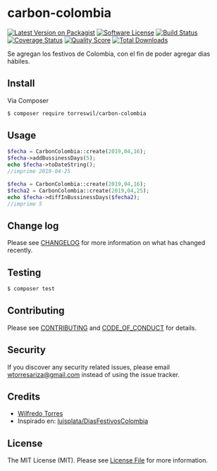 # carbon-colombia

[![Latest Version on Packagist][ico-version]][link-packagist]
[![Software License][ico-license]](LICENSE.md)
[![Build Status][ico-travis]][link-travis]
[![Coverage Status][ico-scrutinizer]][link-scrutinizer]
[![Quality Score][ico-code-quality]][link-code-quality]
[![Total Downloads][ico-downloads]][link-downloads]


Se agregan los festivos de Colombia, con el fin de poder agregar dias hábiles.

## Install

Via Composer

``` bash
$ composer require torreswil/carbon-colombia
```

## Usage

``` php
$fecha = CarbonColombia::create(2019,04,16);
$fecha->addBussinessDays(5);
echo $fecha->toDateString();
//imprime 2019-04-25

$fecha = CarbonColombia::create(2019,04,16);
$fecha2 = CarbonColombia::create(2019,04,25);
echo $fecha->diffInBussinessDays($fecha2);
//imprime 5
```

## Change log

Please see [CHANGELOG](CHANGELOG.md) for more information on what has changed recently.

## Testing

``` bash
$ composer test
```

## Contributing

Please see [CONTRIBUTING](CONTRIBUTING.md) and [CODE_OF_CONDUCT](CODE_OF_CONDUCT.md) for details.

## Security

If you discover any security related issues, please email wtorresariza@gmail.com instead of using the issue tracker.

## Credits

- [Wilfredo Torres][link-author]
- Inspirado en: [luisplata/DiasFestivosColombia][link-contributors]

## License

The MIT License (MIT). Please see [License File](LICENSE.md) for more information.

[ico-version]: https://img.shields.io/packagist/v/torreswil/carbon-colombia.svg?style=flat-square
[ico-license]: https://img.shields.io/badge/license-MIT-brightgreen.svg?style=flat-square
[ico-travis]: https://img.shields.io/travis/torreswil/carbon-colombia/master.svg?style=flat-square
[ico-scrutinizer]: https://img.shields.io/scrutinizer/coverage/g/torreswil/carbon-colombia.svg?style=flat-square
[ico-code-quality]: https://img.shields.io/scrutinizer/g/torreswil/carbon-colombia.svg?style=flat-square
[ico-downloads]: https://img.shields.io/packagist/dt/torreswil/carbon-colombia.svg?style=flat-square

[link-packagist]: https://packagist.org/packages/torreswil/carbon-colombia
[link-travis]: https://travis-ci.org/torreswil/carbon-colombia
[link-scrutinizer]: https://scrutinizer-ci.com/g/torreswil/carbon-colombia/code-structure
[link-code-quality]: https://scrutinizer-ci.com/g/torreswil/carbon-colombia
[link-downloads]: https://packagist.org/packages/torreswil/carbon-colombia
[link-author]: https://github.com/:author_username
[link-contributors]: https://github.com/luisplata/DiasFestivosColombia

